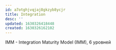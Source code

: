 ```yaml
---
id: a7otghjvqjaj8gkzyb8ycjr
title: Integration
desc: ''
updated: 1630326418448
created: 1630326162102
---
```

IMM - Integration Maturity Model (IMM), 6 уровней 

